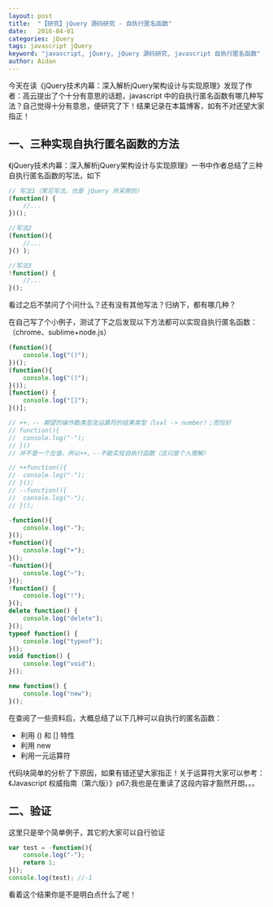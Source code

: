 ```yaml
---
layout: post
title:  "【研究】jQuery 源码研究 - 自执行匿名函数"
date:   2016-04-01
categories: jQuery
tags: javascript jQuery
keyword: "javascript, jQuery, jQuery 源码研究, javascript 自执行匿名函数"
author: Aidan
---
```


今天在读《jQuery技术内幕：深入解析jQuery架构设计与实现原理》发现了作者：高云提出了个十分有意思的话题，javascript 中的自执行匿名函数有哪几种写法？自己觉得十分有意思，便研究了下！结果记录在本篇博客，如有不对还望大家指正！

## 一、三种实现自执行匿名函数的方法

《jQuery技术内幕：深入解析jQuery架构设计与实现原理》一书中作者总结了三种自执行匿名函数的写法，如下

```javascript
// 写法1（常见写法，也是 jQuery 所采用的）
(function() {
    //...
})();

//写法2
(function(){
    //...
}() );

//写法3
!function() {
    //...
}();
```

看过之后不禁问了个问什么？还有没有其他写法？归纳下，都有哪几种？

在自己写了个小例子，测试了下之后发现以下方法都可以实现自执行匿名函数：（chrome、sublime+node.js）

```javascript
(function(){
	console.log("()");
})();
(function(){
	console.log("()");
}());
[function() {
	console.log("[]");
}()];

// ++、-- 期望的操作数类型及运算符的结果类型（lval -> number）;而恰好
// function(){
// 	console.log("-");
// }()
// 并不是一个左值，所以++、--不能实现自执行函数（这只是个人理解）

// ++function(){
// 	console.log("-");
// }();
// --function(){
// 	console.log("-");
// }();

-function(){
	console.log("-");
}();
+function(){
	console.log("+");
}();
~function(){
	console.log("~");
}();
!function() {
	console.log("!");
}();
delete function() {
	console.log("delete");
}();
typeof function() {
	console.log("typeof");
}();
void function() {
	console.log("void");
}();

new function() {
	console.log("new");
}();
```

在查阅了一些资料后，大概总结了以下几种可以自执行的匿名函数：

- 利用 () 和 [] 特性
- 利用 new
- 利用一元运算符

代码块简单的分析了下原因，如果有错还望大家指正！关于运算符大家可以参考：《Javascript 权威指南（第六版）》p67;我也是在重读了这段内容才豁然开朗。。。

## 二、验证

这里只是举个简单例子，其它的大家可以自行验证

```javascript
var test = -function(){
	console.log("-");
    return 1;
}();
console.log(test); //-1
```

看着这个结果你是不是明白点什么了呢！
